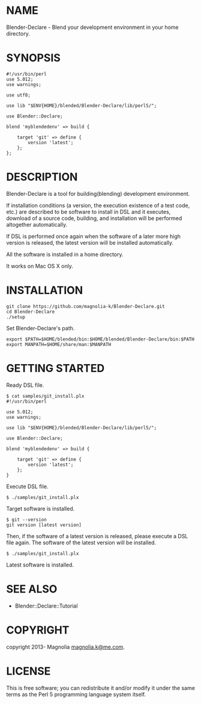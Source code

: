 # NAME

Blender-Declare - Blend your development environment in your home directory.

# SYNOPSIS

    #!/usr/bin/perl
    use 5.012;
    use warnings;

    use utf8;

    use lib "$ENV{HOME}/blended/Blender-Declare/lib/perl5/";

    use Blender::Declare;

    blend 'myblendedenv' => build {

        target 'git' => define {
            version 'latest';
        };
    };

# DESCRIPTION

Blender-Declare is a tool for building(blending) development environment. 

If installation conditions (a version, the execution existence of a test code, etc.) are described to be software to install in DSL and it executes, download of a source code, building, and installation will be performed altogether automatically. 

If DSL is performed once again when the software of a later more high version is released, the latest version will be installed automatically. 

All the software is installed in a home directory. 

It works on Mac OS X only.

# INSTALLATION

    git clone https://github.com/magnolia-k/Blender-Declare.git
    cd Blender-Declare
    ./setup

Set Blender-Declare's path.

    export $PATH=$HOME/blended/bin:$HOME/blended/Blender-Declare/bin:$PATH
    export MANPATH=$HOME/share/man:$MANPATH

# GETTING STARTED

Ready DSL file.

    $ cat samples/git_install.plx
    #!/usr/bin/perl

    use 5.012;
    use warnings;

    use lib "$ENV{HOME}/blended/Blender-Declare/lib/perl5/";

    use Blender::Declare;

    blend 'myblendedenv' => build {

        target 'git' => define {
            version 'latest';
        };
    }

Execute DSL file.

    $ ./samples/git_install.plx

Target software is installed.

    $ git --version
    git version [latest version]

Then, if the software of a latest version is released, please execute a DSL file again. 
The software of the latest version will be installed.

    $ ./samples/git_install.plx

Latest software is installed.


# SEE ALSO

- Blender::Declare::Tutorial

# COPYRIGHT

copyright 2013- Magnolia <magnolia.k@me.com>.


# LICENSE

This is free software; you can redistribute it and/or modify it under
the same terms as the Perl 5 programming language system itself.
